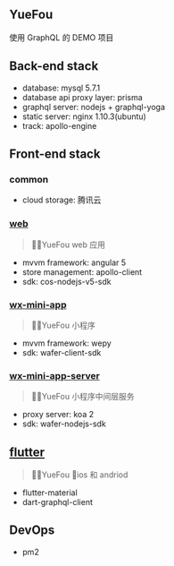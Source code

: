 ## YueFou
使用 GraphQL 的 DEMO 项目

## Back-end stack
* database: mysql 5.7.1
* database api proxy layer: prisma
* graphql server: nodejs + graphql-yoga
* static server: nginx 1.10.3(ubuntu)
* track: apollo-engine

## Front-end stack
### common
* cloud storage: 腾讯云

### [web](https://github.com/haoliangwu/yuefou-webapp)

> YueFou web 应用

* mvvm framework: angular 5
* store management: apollo-client
* sdk: cos-nodejs-v5-sdk

### [wx-mini-app](https://github.com/haoliangwu/yuefou-wx)

> YueFou 小程序

* mvvm framework: wepy
* sdk: wafer-client-sdk

### [wx-mini-app-server](https://github.com/haoliangwu/yuefou-wx-miniapp-server)

> YueFou 小程序中间层服务

* proxy server: koa 2
* sdk: wafer-nodejs-sdk

## [flutter](https://github.com/haoliangwu/yuefou-flutter)

> YueFou ios 和 andriod

* flutter-material
* dart-graphql-client

## DevOps
* pm2 